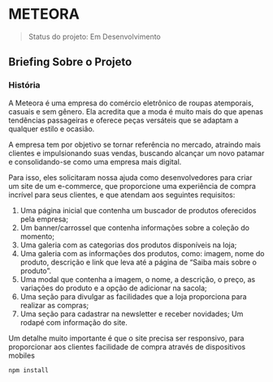 <h1>METEORA</h1>

>Status do projeto: Em Desenvolvimento

<h2> Briefing Sobre o Projeto</h2>

<h3>História</h3>

A Meteora é uma empresa do comércio eletrônico de roupas atemporais, casuais e sem gênero. Ela acredita que a moda é muito mais do que apenas tendências passageiras e oferece peças versáteis que se adaptam a qualquer estilo e ocasião.

A empresa tem por objetivo se tornar referência no mercado, atraindo mais clientes e impulsionando suas vendas, buscando alcançar um novo patamar e consolidando-se como uma empresa mais digital.

Para isso, eles solicitaram nossa ajuda como desenvolvedores para criar um site de um e-commerce, que proporcione uma experiência de compra incrível para seus clientes, e que atendam aos seguintes requisitos:

1. Uma página inicial que contenha um buscador de produtos oferecidos pela empresa;
2. Um banner/carrossel que contenha informações sobre a coleção do momento;
3. Uma galeria com as categorias dos produtos disponíveis na loja;
4. Uma galeria com as informações dos produtos, como: imagem, nome do produto, descrição e link que leva até a página de “Saiba mais sobre o produto”.
5. Uma modal que contenha a imagem, o nome, a descrição, o preço, as variações do produto e a opção de adicionar na sacola;
6. Uma seção para divulgar as facilidades que a loja proporciona para realizar as compras;
7. Uma seção para cadastrar na newsletter e receber novidades;
Um rodapé com informação do site.
‌

Um detalhe muito importante é que o site precisa ser responsivo, para proporcionar aos clientes facilidade de compra através de dispositivos mobiles

```
npm install 
```
